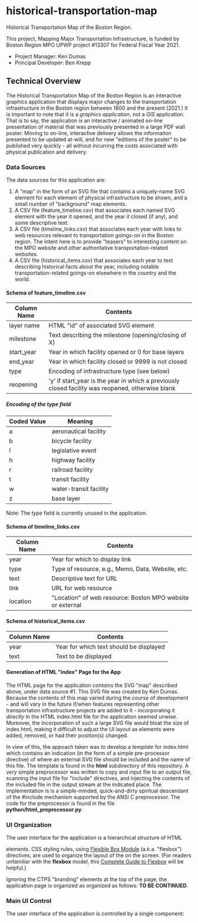 # historical-transportation-map
Historical Transportation Map of the Boston Region.

This project, Mapping Major Transportation Infrastructure, is funded by Boston Region MPO UPWP project #13307 for Federal Fiscal Year 2021.

* Project Manager: Ken Dumas
* Principal Developer: Ben Krepp

## Technical Overview
The Historical Transportation Map of the Boston Region is an interactive graphics application that displays
major changes to the transportation infrastructure in the Boston region between 1800 and the present (2021.)
It is important to note that it is a _graphics application_, not a _GIS_ application. 
That is to say, the application is an interactive / animated on-line presentation of material that was
previously presented in a large PDF wall poster. 
Moving to on-line, interactive delivery allows the informaiton presented to be updated at-will, 
and for new "editions of the poster" to be published very quickly - all without incurring the costs
associated with physical publication and delivery.

### Data Sources
The data sources for this application are:
1. A "map" in the form of an SVG file that contains a uniquely-name SVG element for each element of physical infrastructure to be shown,
and a small number of "background" map elements.
2. A CSV file (feature_timeline.csv) that associates each named SVG element with the year it opened, and the year it closed (if any), 
and some descriptive text.
3. A CSV file (timeline_links.csv) that associates each year with links to web resources relevant to transportation goings-on in the Boston region.
The intent here is to provide "teasers" to interesting content on the MPO website and other authoritative transportation-related websites.
4. A CSV file (historical_items.csv) that associates each year to text describing historical facts about the year, including notable transportation-related
goings-on elsewhere in the country and the world.

#### Schema of feature_timeline.csv
| Column Name     | Contents |
| --------------- | -------- |
| layer name | HTML "id" of associated SVG element |
| milestone | Text describing the milestone (opening/closing of X) |
| start_year | Year in which facility opened or 0 for base layers |
| end_year | Year in which facility closed or 9999 is not closed |
| type | Encoding of infrastructure type (see below) |
| reopening | 'y' if start_year is the year in which a previously closed facility was reopened, otherwise blank |

##### Encoding of the __type__ field
| Coded Value     | Meaning |
| --------------- | -------- |
| a  | aeronautical facility |
| b  | bicycle facility |
| l  | legislative event | 
| h  | highway facility |
| r  | railroad facility |
| t  | transit facility |
| w  | water-transit facility |
| z  | base layer |

Note: The _type_ field is currently unused in the application.

#### Schema of timeline_links.csv
| Column Name     | Contents |
| --------------- | -------- |
| year | Year for which to display link |
| type | Type of resource, e.g., Memo, Data, Website, etc. |
| text | Descriptive text for URL |
| link | URL for web resource |
| location | "Location" of web resource: Boston MPO website or external |

#### Schema of historical_items.csv
| Column Name     | Contents |
| --------------- | -------- |
| year | Year for which text should be displayed |
| text | Text to be displayed |

#### Generation of HTML "index" Page for the App
The HTML page for the application _contains_ the SVG "map" described above,
under data source #1. This SVG file was created by Ken Dumas. Because the
contents of this map varied during the course of development - and will vary
in the future if/when features representing other transportation infrastructure
projects are added to it - incorporating it _directly_ in the HTML index.html 
file for the application seemed unwise. Moreover, the incorporation of such
a large SVG file would bloat the size of index.html, making it difficult to
adjust the UI layout as elements were added, removed, or had their position(s) 
changed.

In view of this, the appoach taken was to develop a _template_ for index.html which
contains an indication (in the form of a simple pre-processor directive) of where
an external SVG file should be included and the name of this file. 
The template is found in the __html__ subdirectory of this repository.
A _very_ simple preprocessor was written to copy and input file to an output file,
scanning the input file for "include" directives, and injecting the contents of the
included file in the output stream at the indicated place. The implementation is 
is a simple-minded, quick-and-dirty spiritual descendant of the #include 
mechanism supported by the ANSI C preprocessor. 
The code for the preprocessor is found in the file __python/html_preprocessor.py__.

### UI Organization
The user interface for the application is a hierarchical structure of HTML <div> elements.
CSS styling rules, using [Flexible Box Module](https://developer.mozilla.org/en-US/docs/Web/CSS/CSS_Flexible_Box_Layout/Basic_Concepts_of_Flexbox) 
(a.k.a. "flexbox") directives, are used to organize the layout of the <divs> on the screen.
(For readers unfamiliar with the __flexbox__ model, this [Complete Guide to Flexbox](https://css-tricks.com/snippets/css/a-guide-to-flexbox/)
will be helpful.)

Ignoring the CTPS "branding" elements at the top of the page, the application page is organized as organized as follows:
__TO BE CONTINUED__.

### Main UI Control
The user interface of the application is controlled by a single component: 
